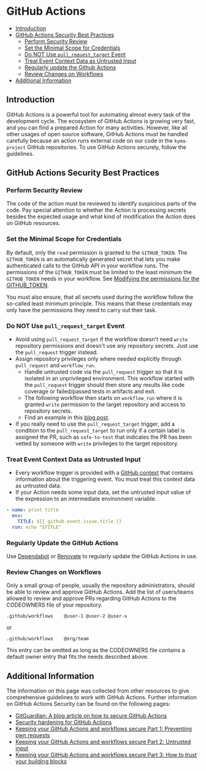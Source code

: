 # GitHub Actions

<!-- TOC tocDepth:2..3 chapterDepth:2..6 -->

- [Introduction](#introduction)
- [GitHub Actions Security Best Practices](#github-actions-security-best-practices)
  - [Perform Security Review](#perform-security-review)
  - [Set the Minimal Scope for Credentials](#set-the-minimal-scope-for-credentials)
  - [Do NOT Use `pull_request_target` Event](#do-not-use-pull_request_target-event)
  - [Treat Event Context Data as Untrusted Input](#treat-event-context-data-as-untrusted-input)
  - [Regularly update the Github Actions](#regularly-update-the-github-actions)
  - [Review Changes on Workflows](#review-changes-on-workflows)
- [Additional Information](#additional-information)

<!-- /TOC -->

## Introduction

GitHub Actions is a powerful tool for automating almost every task of the development cycle. The ecosystem of GitHub Actions is growing very fast, and you can find a prepared Action for many activities. However, like all other usages of open source software, GitHub Actions must be handled carefully because an action runs external code on our code in the `kyma-project` GitHub repositories. To use GitHub Actions securely, follow the guidelines.

## GitHub Actions Security Best Practices

### Perform Security Review

The code of the action must be reviewed to identify suspicious parts of the code. Pay special attention to whether the Action is processing secrets besides the expected usage and what kind of modification the Action does on GitHub resources.

### Set the Minimal Scope for Credentials

By default, only the `read` permission is granted to the `GITHUB_TOKEN`. The `GITHUB_TOKEN` is an automatically generated secret that lets you make authenticated calls to the GitHub API in your workflow runs. The permissions of the `GITHUB_TOKEN` must be limited to the least minimum the `GITHUB_TOKEN` needs in your workflow. See [Modifying the permissions for the GITHUB_TOKEN](<https://docs.github.com/en/actions/security-guides/automatic-token-authentication#modifying-the-permissions-for-the-github_token>).

You must also ensure, that all secrets used during the workflow follow the so-called least minimum principle. This means that these credentials may only have the permissions they need to carry out their task.

### Do NOT Use `pull_request_target` Event

- Avoid using `pull_request_target` if the workflow doesn't need `write` repository permissions and doesn't use any repository secrets. Just use the `pull_request` trigger instead.
- Assign repository privileges only where needed explicitly through `pull_request` and `workflow_run`.
  - Handle untrusted code via the `pull_request` trigger so that it is isolated in an unprivileged environment. This workflow started with the `pull_request` trigger should then store any results like code coverage or failed/passed tests in artifacts and exit.
  - The following workflow then starts on `workflow_run` where it is granted `write` permission to the target repository and access to repository secrets.
  - Find an example in this [blog post](https://securitylab.github.com/research/github-actions-preventing-pwn-requests/).
- If you really need to use the `pull_request_target` trigger, add a condition to the `pull_request_target` to run only if a certain label is assigned the PR, such as `safe-to-test` that indicates the PR has been vetted by someone with `write` privileges to the target repository.

### Treat Event Context Data as Untrusted Input

- Every workflow trigger is provided with a [GitHub context](https://docs.github.com/en/actions/learn-github-actions/contexts#github-context) that contains information about the triggering event. You must treat this context data as untrusted data.
- If your Action needs some input data, set the untrusted input value of the expression to an intermediate environment variable.

```yaml
- name: print title
  env:
    TITLE: ${{ github.event.issue.title }}
  run: echo "$TITLE"
```

### Regularly Update the GitHub Actions

Use [Dependabot](https://docs.github.com/en/code-security/dependabot/working-with-dependabot/keeping-your-actions-up-to-date-with-dependabot) or [Renovate](https://docs.renovatebot.com/) to regularly update the GitHub Actions in use.

### Review Changes on Workflows

Only a small group of people, usually the repository administrators, should be able to review and approve GitHub Actions. Add the list of users/teams allowed to review and approve PRs regarding GitHub Actions to the CODEOWNERS file of your repository.

```text
.github/workflows    @user-1 @user-2 @user-x
```

or

```text
.github/workflows    @org/team
```

This entry can be omitted as long as the CODEOWNERS file contains a default owner entry that fits the needs described above.

## Additional Information

The information on this page was collected from other resources to give comprehensive guidelines to work with GitHub Actions. Further information on GitHub Actions Security can be found on the following pages:

- [GitGuardian: A blog article on how to secure GitHub Actions](https://blog.gitguardian.com/github-actions-security-cheat-sheet/)
- [Security hardening for GitHub Actions](https://docs.github.com/en/actions/security-guides/security-hardening-for-github-actions#using-third-party-actions)
- [Keeping your GitHub Actions and workflows secure Part 1: Preventing pwn requests](https://securitylab.github.com/research/github-actions-preventing-pwn-requests/)
- [Keeping your GitHub Actions and workflows secure Part 2: Untrusted input](https://securitylab.github.com/research/github-actions-untrusted-input/)
- [Keeping your GitHub Actions and workflows secure Part 3: How to trust your building blocks](https://securitylab.github.com/research/github-actions-building-blocks/)
